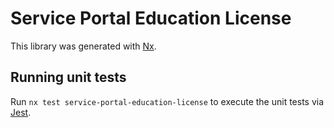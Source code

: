 # Service Portal Education License

This library was generated with [Nx](https://nx.dev).

## Running unit tests

Run `nx test service-portal-education-license` to execute the unit tests via [Jest](https://jestjs.io).
